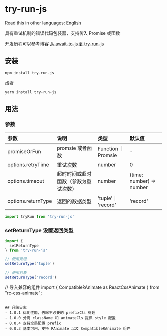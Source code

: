 # try-run-js

Read this in other languages: [English](https://github.com/wsafight/try-run-js/blob/main/README.EN.md)

具有重试机制的错误代码包装器，支持传入 Promise 或函数

开发历程可以参考博客 [从 await-to-js 到 try-run-js](https://github.com/wsafight/personBlog/issues/52)


## 安装

```bash
npm install try-run-js
```

或者

```bash
yarn install try-run-js
```

## 用法

### 参数

| 参数                       | 说明                                  | 类型                       | 默认值  |
| :----------------------- | :---------------------------------- | :----------------------- | :--- |
| promiseOrFun                      | promsie 或者函数  | Function ｜ Promsie                      | -  |
| options.retryTime                | 重试次数    | number                | 0  |
| options.timeout                      | 超时时间或超时函数（参数为重试次数）              | number | (time: number) => number                   | 333   |
| options.returnType | 返回的数据类型  | 'tuple'｜ 'record' | 'record' |

```ts
import tryRun from 'try-run-js'
```

### setReturnType 设置返回类型

```ts
import {
  setReturnType
} from 'try-run-js'

// 使用元组
setReturnType('tuple')

// 使用对象
setReturnType('record')
```

// 导入兼容的组件
import { CompatibleRAnimate as ReactCssAnimate } from "rc-css-animate";
```

## 升级日志
- 1.0.1 优化性能，去除不必要的 prefixCls 处理
- 1.0.0 分离 className 和 animateCls,提供 style 配置
- 0.0.4 支持全局配置 prefix
- 0.0.3 基本可用，支持 RAnimate 以及 CompatibleRAnimate 组件
